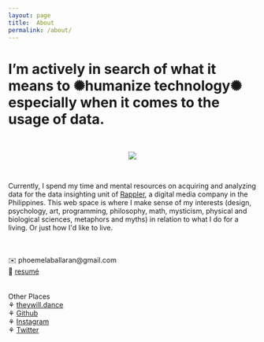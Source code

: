 ```yaml
---
layout: page
title:  About
permalink: /about/
---
```

<h1>I’m actively in search of what it means to ✺humanize technology✺ especially when it comes to the usage of data.</h1>
<br>
<p align="center"><img src="https://phoemelaballaran.github.io/assets/sample/page/about/about.png"/></p>
<br>
<p>Currently, I spend my time and mental resources on acquiring and analyzing data for the data insighting unit of <a href="https://www.rappler.com" target="_blank">Rappler</a>, a digital media company in the Philippines. This web space is where I make sense of my interests (design, psychology, art, programming, philosophy, math, mysticism, physical and biological sciences, metaphors and myths) in relation to what I do for a living. Or just how I'd like to live.</p>
<br><br>✉️ phoemelaballaran@gmail.com
<br>💼 <a href="https://phoemelaballaran.github.io/resume/">resumé</a>
<br><br>
<br>Other Places 
<br>⚘ <a href="https://www.theywill.dance" target="_blank">theywill.dance</a>
<br>⚘ <a href="https://github.com/phoemelaballaran" target="_blank">Github</a>
<br>⚘ <a href="https://instagram.com/phoemelaballaran" target="_blank">Instagram</a>
<br>⚘ <a href="https://twitter.com/theywill_dance" target="_blank">Twitter</a>
